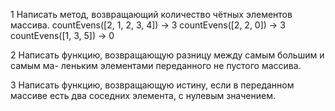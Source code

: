 1 Написать метод, возвращающий количество чётных элементов массива. countEvens([2, 1, 2, 3, 4]) → 3 countEvens([2, 2, 0]) → 3 countEvens([1, 3, 5]) → 0

2 Написать функцию, возвращающую разницу между самым большим и самым ма- леньким элементами переданного не пустого массива.

3 Написать функцию, возвращающую истину, если в переданном массиве есть два соседних элемента, с нулевым значением.